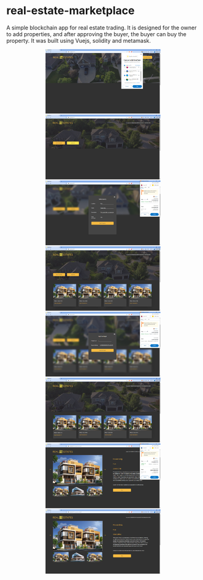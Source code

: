 # real-estate-marketplace

A simple blockchain app for real estate trading. It is designed for the owner to add properties, and after approving the buyer, the buyer can buy the property. It was built using Vuejs, solidity and metamask.

<p align="center">
<img src="/screenshots/1-Connect-with-metamask.png" width="300" />
<img src="/screenshots/2-Connected-to-metamask.png" width="300" />
<img src="/screenshots/3-Add-property.png" width="300" />
<img src="/screenshots/4-Added-properties.png" width="300" />
<img src="/screenshots/5-Approve-buyer.png" width="300" />
<img src="/screenshots/6-Connected-to-buyer-account.png" width="300" />
<img src="/screenshots/7-Buy-property.png" width="300" />
<img src="/screenshots/8-New-property-owner.png" width="300" />
</p>
